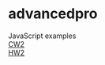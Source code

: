 # advancedpro
JavaScript  examples 
</br>
<a href="https://maya-karahbala.github.io/advancedpro/Array%20Demo.html">CW2</a>
</br>
<a href="https://maya-karahbala.github.io/advancedpro/hw1.html">HW2</a>
